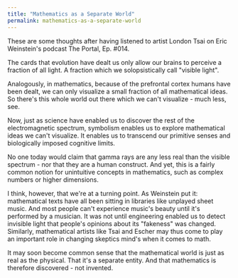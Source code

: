```yaml
---
title: "Mathematics as a Separate World"
permalink: mathematics-as-a-separate-world
---
```


These are some thoughts after having listened to artist London Tsai on Eric Weinstein's podcast The Portal, Ep. #014.

The cards that evolution have dealt us only allow our brains to perceive a fraction of all light. A fraction which we solopsistically call "visible light".

Analogously, in mathematics, because of the prefrontal cortex humans have been dealt, we can only visualize a small fraction of all mathematical ideas. So there's this whole world out there which we can't visualize - much less, see.

Now, just as science have enabled us to discover the rest of the electromagnetic spectrum, symbolism enables us to explore mathematical ideas we can't visualize. It enables us to transcend our primitive senses and biologically imposed cognitive limits.

No one today would claim that gamma rays are any less real than the visible spectrum - nor that they are a human construct. And yet, this is a fairly common notion for unintuitive concepts in mathematics, such as complex numbers or higher dimensions.

I think, however, that we're at a turning point. As Weinstein put it: mathematical texts have all been sitting in libraries like unplayed sheet music. And most people can't experience music's beauty until it's performed by a musician. It was not until engineering enabled us to detect invisible light that people's opinions about its "fakeness" was changed. Similarly, mathematical artists like Tsai and Escher may thus come to play an important role in changing skeptics mind's when it comes to math.

It may soon become common sense that the mathematical world is just as real as the physical. That it's a separate entity. And that mathematics is therefore discovered - not invented.
